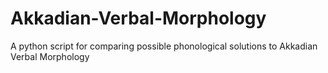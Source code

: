 Akkadian-Verbal-Morphology
==========================

A python script for comparing possible phonological solutions to Akkadian Verbal Morphology
